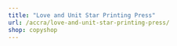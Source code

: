 ```yaml
---
title: "Love and Unit Star Printing Press"
url: /accra/love-and-unit-star-printing-press/
shop: copyshop
---
```

